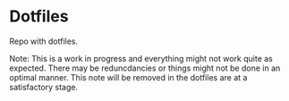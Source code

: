 # Dotfiles

Repo with dotfiles. 

Note: This is a work in progress and everything might not work quite as expected. There may be reduncdancies or things might not be done in an optimal manner. This note will be removed in the dotfiles are at a satisfactory stage.
